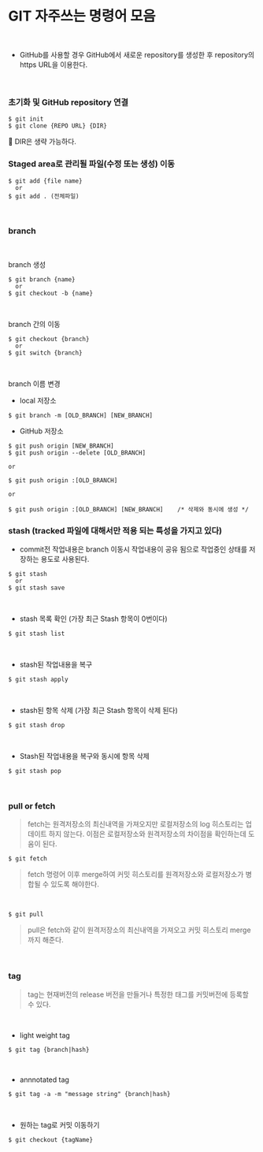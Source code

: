 # GIT 자주쓰는 명령어 모음
</br>

* GitHub를 사용할 경우 GitHub에서 새로운 repository를 생성한 후 repository의 https URL을 이용한다.
</br>

### 초기화 및 GitHub repository 연결
```
$ git init
$ git clone {REPO URL} {DIR}
```
📌 DIR은 생략 가능하다.
</br>

### Staged area로 관리될 파일(수정 또는 생성) 이동
```
$ git add {file name}
  or
$ git add . (전체파일)
```
</br>

### branch
<br>

branch 생성
```
$ git branch {name}
  or
$ git checkout -b {name}
```
</br>

branch 간의 이동
```
$ git checkout {branch}
  or
$ git switch {branch}
```
</br>

branch 이름 변경
* local 저장소
```
$ git branch -m [OLD_BRANCH] [NEW_BRANCH]
```
* GitHub 저장소
```
$ git push origin [NEW_BRANCH]
$ git push origin --delete [OLD_BRANCH]

or

$ git push origin :[OLD_BRANCH]

or

$ git push origin :[OLD_BRANCH] [NEW_BRANCH]    /* 삭제와 동시에 생성 */
```

### stash (tracked 파일에 대해서만 적용 되는 특성을 가지고 있다)
* commit전 작업내용은 branch 이동시 작업내용이 공유 됨으로 작업중인 상태를 저장하는 용도로 사용된다.
```
$ git stash
  or
$ git stash save
```
</br>

* stash 목록 확인 (가장 최근 Stash 항목이 0번이다)
```
$ git stash list
```
</br>

* stash된 작업내용을 복구
```
$ git stash apply  
```
</br>

* stash된 항목 삭제 (가장 최근 Stash 항목이 삭제 된다)
```
$ git stash drop
```
</br>

* Stash된 작업내용을 복구와 동시에 항목 삭제
```
$ git stash pop
```
</br>

### pull or fetch
> fetch는 원격저장소의 최신내역을 가져오지만 로컬저장소의 log 히스토리는 업데이트 하지 않는다.
> 이점은 로컬저장소와 원격저장소의 차이점을 확인하는데 도움이 된다.
```
$ git fetch
```
> fetch 명령어 이후 merge하여 커밋 히스토리를 원격저장소와 로컬저장소가 병합될 수 있도록 해야한다.
</br>

```
$ git pull
```
> pull은 fetch와 같이 원격저장소의 최신내역을 가져오고 커밋 히스토리 merge까지 해준다.
</br>

### tag
> tag는 현재버전의 release 버전을 만들거나 특정한 태그를 커밋버전에 등록할 수 있다.
</br>

* light weight tag
```
$ git tag {branch|hash}
```
</br>

* annnotated tag
```
$ git tag -a -m "message string" {branch|hash}
```
</br>

* 원하는 tag로 커밋 이동하기
```
$ git checkout {tagName}
```
</br>
